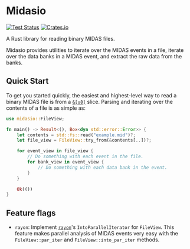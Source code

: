 # Midasio

[![Test Status](https://github.com/MIDAS-rs/midasio/actions/workflows/rust.yml/badge.svg)](https://github.com/MIDAS-rs/midasio/actions/workflows/rust.yml)
[![Crates.io](https://img.shields.io/crates/v/midasio?labelColor=383f47)](https://crates.io/crates/midasio)

A Rust library for reading binary MIDAS files.

Midasio provides utilities to iterate over the MIDAS events in a file, iterate
over the data banks in a MIDAS event, and extract the raw data from the banks.

## Quick Start

To get you started quickly, the easiest and highest-level way to read a binary
MIDAS file is from a [`&[u8]`](https://doc.rust-lang.org/std/primitive.slice.html) 
slice. Parsing and iterating over the contents of a file is as simple as:

```rust no_run
use midasio::FileView;

fn main() -> Result<(), Box<dyn std::error::Error>> {
    let contents = std::fs::read("example.mid")?;
    let file_view = FileView::try_from(&contents[..])?;

    for event_view in file_view {
        // Do something with each event in the file.
        for bank_view in event_view {
            // Do something with each data bank in the event.
        }
    }

    Ok(())
}
```

## Feature flags


- `rayon`: Implement [`rayon`](https://crates.io/crates/rayon)'s 
`IntoParallelIterator` for `FileView`. This feature makes parallel analysis of
MIDAS events very easy with the `FileView::par_iter` and
`FileView::into_par_iter` methods.
